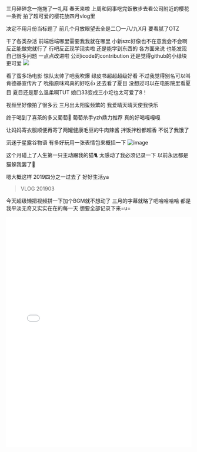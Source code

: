 三月碎碎念一拖拖了一礼拜
春天来啦
上周和同事吃完饭散步去看公司附近的樱花一条街
拍了超可爱的樱花放四月vlog里
<!--more-->
决定不用月份当标题了
前几个月放眼望去全是二〇一八/九X月
要看腻了OTZ

干了各类杂活
前端后端哪里需要我我就在哪里
小新szc好像也不在意我会不会啊反正能做完就行了
行吧反正现学现卖啦
还是能学到东西的 各方面来说
也能发现自己很多问题
一点点改进啦
公司icode的contribution
还是觉得github的小绿块更可爱
![](https://user-images.githubusercontent.com/29684201/55679967-4dd68d00-5946-11e9-9455-ce245a4f1f16.png)

看了蛮多场电影
惊队太帅了吧我吹爆
绿皮书超超超级好看
不过我觉得别名可以叫肯德基宣传片了
吮指原味鸡真的好吃👍
还去看了夏目
没想过可以在电影院里看夏目
夏目还是那么温柔啊TUT
娘口33变成三小坨也太可爱了8！

视频里好像拍了很多云
三月出太阳蛮频繁的
我爱晴天晴天使我快乐

终于喝到了喜茶的多又葡萄🍇
葡萄杀手yzh鼎力推荐
真的好喝嘎嘎嘎

让妈妈寄衣服顺便再寄了两罐健康毛豆的牛肉辣酱
拌饭拌粉都超香
不说了我饿了

沉迷于星露谷物语
有多好玩用一张表情包来概括一下
![image](https://user-images.githubusercontent.com/29684201/55680209-3a78f100-5949-11e9-959e-b2974235bc84.png)

这个月碰上了人生第一只主动蹭我的猫🐈
太感动了我必须记录一下
以前永远都是猫躲我罢了😤

嗯大概这样
2019四分之一过去了
好好生活ya

>VLOG 201903

今天超级懒把视频拼一下加个BGM就不想动了
三月的字幕就略了吧哈哈哈哈
都是我平淡无奇又实实在在的每一天
想要全部记录下来=u=
<iframe src="//player.bilibili.com/player.html?aid=48601979&cid=85096200&page=1" scrolling="no" border="0" frameborder="no" framespacing="0" allowfullscreen="true" width="100%" height="625"> </iframe>

